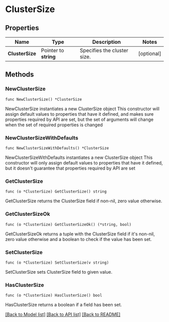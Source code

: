 # ClusterSize

## Properties

Name | Type | Description | Notes
------------ | ------------- | ------------- | -------------
**ClusterSize** | Pointer to **string** | Specifies the cluster size. | [optional] 

## Methods

### NewClusterSize

`func NewClusterSize() *ClusterSize`

NewClusterSize instantiates a new ClusterSize object
This constructor will assign default values to properties that have it defined,
and makes sure properties required by API are set, but the set of arguments
will change when the set of required properties is changed

### NewClusterSizeWithDefaults

`func NewClusterSizeWithDefaults() *ClusterSize`

NewClusterSizeWithDefaults instantiates a new ClusterSize object
This constructor will only assign default values to properties that have it defined,
but it doesn't guarantee that properties required by API are set

### GetClusterSize

`func (o *ClusterSize) GetClusterSize() string`

GetClusterSize returns the ClusterSize field if non-nil, zero value otherwise.

### GetClusterSizeOk

`func (o *ClusterSize) GetClusterSizeOk() (*string, bool)`

GetClusterSizeOk returns a tuple with the ClusterSize field if it's non-nil, zero value otherwise
and a boolean to check if the value has been set.

### SetClusterSize

`func (o *ClusterSize) SetClusterSize(v string)`

SetClusterSize sets ClusterSize field to given value.

### HasClusterSize

`func (o *ClusterSize) HasClusterSize() bool`

HasClusterSize returns a boolean if a field has been set.


[[Back to Model list]](../README.md#documentation-for-models) [[Back to API list]](../README.md#documentation-for-api-endpoints) [[Back to README]](../README.md)


